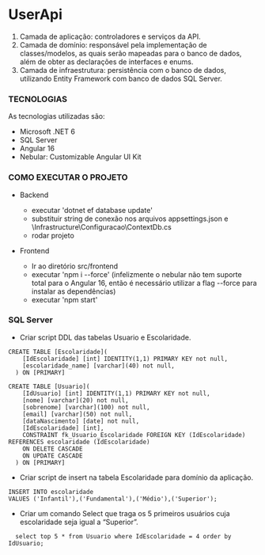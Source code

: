 # UserApi

1. Camada de aplicação: controladores e serviços da API.
2. Camada de domínio: responsável pela implementação de classes/modelos, as quais serão mapeadas para o banco de dados, além de obter as declarações de interfaces e enums.
3. Camada de infraestrutura: persistência com o banco de dados, utilizando Entity Framework com banco de dados SQL Server.

### TECNOLOGIAS
As tecnologias utilizadas são:

- Microsoft .NET 6
- SQL Server
- Angular 16
- Nebular: Customizable Angular UI Kit
  
### COMO EXECUTAR O PROJETO

- Backend
  - executar 'dotnet ef database update'
  - substituir string de conexão  nos arquivos appsettings.json e \Infrastructure\Configuracao\ContextDb.cs
  - rodar projeto
 
- Frontend
  - Ir ao diretório src/frontend
  - executar 'npm i --force' (infelizmente o nebular não tem suporte total para o Angular 16, então é necessário utilizar a flag --force para instalar as dependências)
  - executar 'npm start'



### SQL Server


- Criar script DDL das tabelas Usuario e Escolaridade.
```
CREATE TABLE [Escolaridade](
    [IdEscolaridade] [int] IDENTITY(1,1) PRIMARY KEY not null,
    [escolaridade_name] [varchar](40) not null,
  ) ON [PRIMARY]

CREATE TABLE [Usuario](
    [IdUsuario] [int] IDENTITY(1,1) PRIMARY KEY not null,
    [nome] [varchar](20) not null, 
    [sobrenome] [varchar](100) not null,
    [email] [varchar](50) not null,
    [dataNascimento] [date] not null,
	[IdEscolaridade] [int],
	CONSTRAINT fk_Usuario_Escolaridade FOREIGN KEY (IdEscolaridade) REFERENCES escolaridade (IdEscolaridade)
	ON DELETE CASCADE
    ON UPDATE CASCADE
  ) ON [PRIMARY]
```

- Criar script de insert na tabela Escolaridade para domínio da aplicação.
```
INSERT INTO escolaridade
VALUES ('Infantil'),('Fundamental'),('Médio'),('Superior');
```

- Criar um comando Select que traga os 5 primeiros usuários cuja escolaridade seja igual a “Superior”.
```
  select top 5 * from Usuario where IdEscolaridade = 4 order by IdUsuario;
```
